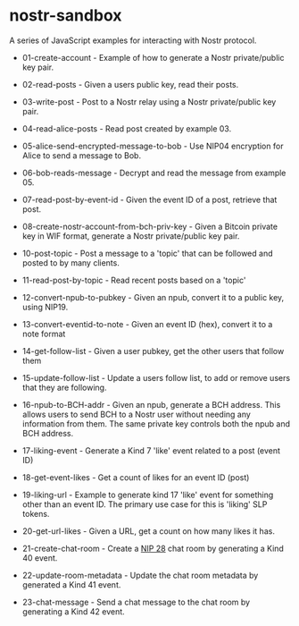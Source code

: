 # nostr-sandbox

A series of JavaScript examples for interacting with Nostr protocol.

- 01-create-account - Example of how to generate a Nostr private/public key pair.
- 02-read-posts - Given a users public key, read their posts.
- 03-write-post - Post to a Nostr relay using a Nostr private/public key pair.
- 04-read-alice-posts - Read post created by example 03.
- 05-alice-send-encrypted-message-to-bob - Use NIP04 encryption for Alice to send a message to Bob.
- 06-bob-reads-message - Decrypt and read the message from example 05.
- 07-read-post-by-event-id - Given the event ID of a post, retrieve that post.
- 08-create-nostr-account-from-bch-priv-key - Given a Bitcoin private key in WIF format, generate a Nostr private/public key pair.

- 10-post-topic - Post a message to a 'topic' that can be followed and posted to by many clients.
- 11-read-post-by-topic - Read recent posts based on a 'topic'
- 12-convert-npub-to-pubkey - Given an npub, convert it to a public key, using NIP19.
- 13-convert-eventid-to-note - Given an event ID (hex), convert it to a note format
- 14-get-follow-list - Given a user pubkey, get the other users that follow them
- 15-update-follow-list - Update a users follow list, to add or remove users that they are following.
- 16-npub-to-BCH-addr - Given an npub, generate a BCH address. This allows users to send BCH to a Nostr user without needing any information from them. The same private key controls both the npub and BCH address.
- 17-liking-event - Generate a Kind 7 'like' event related to a post (event ID)
- 18-get-event-likes - Get a count of likes for an event ID (post)
- 19-liking-url - Example to generate kind 17 'like' event for something other than an event ID. The primary  use case for this is 'liking' SLP tokens.
- 20-get-url-likes - Given a URL, get a count on how many likes it has.
- 21-create-chat-room - Create a [NIP 28](https://github.com/nostr-protocol/nips/blob/master/28.md) chat room by generating a Kind 40 event.
- 22-update-room-metadata - Update the chat room metadata by generated a Kind 41 event.
- 23-chat-message - Send a chat message to the chat room by generating a Kind 42 event.

